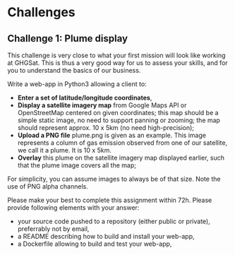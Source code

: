 # Challenges

## Challenge 1: Plume display

This challenge is very close to what your first mission will look like working at GHGSat. This is thus a very good way for us to assess your skills, and for you to understand the basics of our business.

Write a web-app in Python3 allowing a client to:

* **Enter a set of latitude/longitude coordinates**,
* **Display a satellite imagery map** from Google Maps API or OpenStreetMap centered on given coordinates; this map should be a simple static image, no need to support panning or zooming; the map should represent approx. 10 x 5km (no need high-precision);
* **Upload a PNG file** plume.png is given as an example. This image represents a column of gas emission observed from one of our satellite, we call it a plume. It is 10 x 5km.
* **Overlay** this plume on the satellite imagery map displayed earlier, such that the 
plume image covers all the map;

For simplicity, you can assume images to always be of that size. Note the use of PNG alpha channels.

Please make your best to complete this assignment within 72h. Please provide following elements with your answer:
* your source code pushed to a repository (either public or private), preferrably not by email,
* a README describing how to build and install your web-app,
* a Dockerfile allowing to build and test your web-app,

